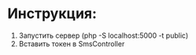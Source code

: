 # Инструкция:
1. Запустить сервер (php -S localhost:5000 -t public)
2. Вставить токен в SmsController
